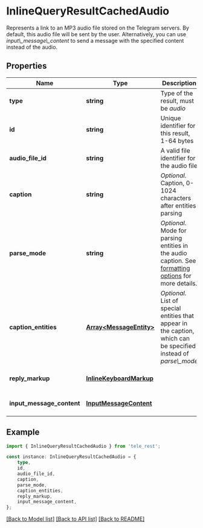 # InlineQueryResultCachedAudio

Represents a link to an MP3 audio file stored on the Telegram servers. By default, this audio file will be sent by the user. Alternatively, you can use *input\\_message\\_content* to send a message with the specified content instead of the audio.

## Properties

Name | Type | Description | Notes
------------ | ------------- | ------------- | -------------
**type** | **string** | Type of the result, must be *audio* | [default to 'audio']
**id** | **string** | Unique identifier for this result, 1-64 bytes | [default to undefined]
**audio_file_id** | **string** | A valid file identifier for the audio file | [default to undefined]
**caption** | **string** | *Optional*. Caption, 0-1024 characters after entities parsing | [optional] [default to undefined]
**parse_mode** | **string** | *Optional*. Mode for parsing entities in the audio caption. See [formatting options](https://core.telegram.org/bots/api/#formatting-options) for more details. | [optional] [default to undefined]
**caption_entities** | [**Array&lt;MessageEntity&gt;**](MessageEntity.md) | *Optional*. List of special entities that appear in the caption, which can be specified instead of *parse\\_mode* | [optional] [default to undefined]
**reply_markup** | [**InlineKeyboardMarkup**](InlineKeyboardMarkup.md) |  | [optional] [default to undefined]
**input_message_content** | [**InputMessageContent**](InputMessageContent.md) |  | [optional] [default to undefined]

## Example

```typescript
import { InlineQueryResultCachedAudio } from 'tele_rest';

const instance: InlineQueryResultCachedAudio = {
    type,
    id,
    audio_file_id,
    caption,
    parse_mode,
    caption_entities,
    reply_markup,
    input_message_content,
};
```

[[Back to Model list]](../README.md#documentation-for-models) [[Back to API list]](../README.md#documentation-for-api-endpoints) [[Back to README]](../README.md)
